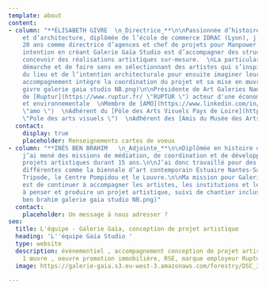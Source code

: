 ```yaml
---
template: about
content:
- column: "**ÉLISABETH GIVRE  \n_Directrice_**\n\nPassionnée d’histoire de l’art
    et d’architecture, diplômée de l’école de commerce IDRAC (Lyon), j’ai travaillé
    20 ans comme directrice d’agences et chef de projets pour Manpower France.\n\nMon
    intention en créant Galerie Gaïa Studio est d’accompagner des structures pour
    concevoir des réalisations artistiques sur-mesure.  \nLa particularité de notre
    démarche et de faire sens en sélectionnant des artistes qui s’inspireront de l’histoire
    du lieu et de l’intention architecturale pour ensuite imaginer leur création.\n\nCet
    accompagnement intègre la coordination du projet et sa mise en œuvre in situ.\n\n![](https://galerie-gaia.s3.eu-west-3.amazonaws.com/forestry/elisabeth
    givre galerie gaia studio NB.png)\n\nPrésidente de Art Galeries Nantes  \nMembre
    de [Ruptur](https://www.ruptur.fr/ \"RUPTUR \") acteur d'une économie créative
    et environnementale  \nMembre de [AMO](https://www.linkedin.com/in/amo-bretagne-pays-de-loire-961183164/?originalSubdomain=fr
    \"amo \")  \nAdhérent du [Pôle des Arts Visuels Pays de Loire](https://poleartsvisuels-pdl.fr/
    \"Pole des arts visuels \")  \nAdhérent des [Amis du Musée des Arts de Nantes]() "
  contact:
    display: true
    placeholder: Renseignements cartes de voeux
- column: "**INÈS BEN BRAHIM   \n_Adjointe_**\n\nDiplômée en histoire de l’art,
    j’ai mené des missions de médiation, de coordination et de développement de
    projets artistiques durant 15 ans.\n\nJ’ai donc travaillé pour des structures
    différentes comme la biennale d’art contemporain Estuaire Nantes-Saint Nazaire,
    Tripode, le Centre Pompidou et le Louvre.\n\nMa mission pour Galerie Gaïa Studio
    est de continuer à accompagner les artistes, les institutions et les entreprises
    à penser et produire un projet artistique, suivi de chantier inclus.\n\n![](https://galerie-gaia.s3.eu-west-3.amazonaws.com/forestry/ines
    ben brahim galerie gaia studio NB.png)"
  contact:
    placeholder: Un message à nous adresser ?
seo:
  title: L'équipe - Galerie Gaïa, conception de projet artistique
  heading: 'L''équipe Gaia Studio '
  type: website
  description: évènementiel , accompagnement conception de projet artistique, 1 immeuble
    1 œuvre , oeuvre promotion immobilière, RSE, marque employeur Ruptur
  image: https://galerie-gaia.s3.eu-west-3.amazonaws.com/forestry/DSC_3559-2.jpg

---
```

